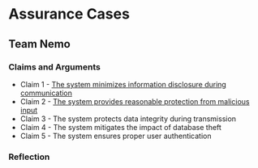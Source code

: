 # Assurance Cases
## Team Nemo

### Claims and Arguments

* Claim 1 - [The system minimizes information disclosure during communication](https://github.com/DoctorEww/software-assurance/blob/main/AssuranceCase/InfoDisclosure/readme.md)
* Claim 2 - [The system provides reasonable protection from malicious input](https://github.com/DoctorEww/software-assurance/blob/main/AssuranceCase/MaliciousInput/readme.md)
* Claim 3 - The system protects data integrity during transmission
* Claim 4 - The system mitigates the impact of database theft
* Claim 5 - The system ensures proper user authentication

### Reflection
